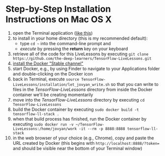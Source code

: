 # Step-by-Step Installation Instructions on Mac OS X

1. open the Terminal application ([like this](http://www.wikihow.com/Open-a-Terminal-Window-in-Mac))
2. to install in your home directory (this is my recommended default):
	* type `cd ~` into the command-line prompt and 
	* *execute* by pressing the **return** key on your keyboard
3. retrieve all of the code for this LiveLessons by executing `git clone https://github.com/the-deep-learners/TensorFlow-LiveLessons.git`
4. [install the Docker "Stable channel"](https://docs.docker.com/docker-for-mac/install/)
5. start Docker, e.g., by using Finder to navigate to your Applications folder and double-clicking on the Docker icon
6. back in Terminal, execute `source TensorFlow-LiveLessons/installation/let_jovyan_write.sh` so that you can write to files in the *TensorFlow-LiveLessons* directory from inside the Docker container we'll be creating momentarily 
7. move into the *TensorFlow-LiveLessons* directory by executing `cd TensorFlow-LiveLessons`
8. build the Docker container by executing `sudo docker build -t tensorflow-ll-stack .`
9. when that build process has finished, run the Docker container by executing `sudo docker run -v ~/TensorFlow-LiveLessons:/home/jovyan/work -it --rm -p 8888:8888 tensorflow-ll-stack`
10. in the web browser of your choice (e.g., Chrome), copy and paste the URL created by Docker (this begins with `http://localhost:8888/?token=` and should be visible near the bottom of your Terminal window) 
